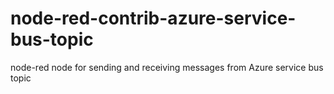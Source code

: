 # node-red-contrib-azure-service-bus-topic
node-red node for sending and receiving messages from Azure service bus topic
